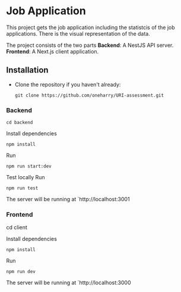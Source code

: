 # Job Application
This project gets the job application including the statistcis of the job applications. There is the visual representation of the data.   

The project consists of the two parts
   **Backend**: A NestJS API server.
   **Frontend**: A Next.js client application.

## Installation
 - Clone the repository if you haven't already:
    ```CMD
    git clone https://github.com/oneharry/URI-assessment.git
    ```

### Backend
   ```
   cd backend
   ```
Install dependencies

    
    npm install
    
Run

    
    npm run start:dev
    

Test locally
Run
    
    npm run test
    

The server will be running at `http://localhost:3001


### Frontend
   
   cd client
   
Install dependencies

    
    npm install
    

Run

    
    npm run dev
    
The server will be running at `http://localhost:3000






